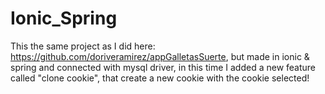 # Ionic_Spring
This the same project as I did here: https://github.com/doriveramirez/appGalletasSuerte,
but made in ionic & spring and connected with mysql driver, 
in this time I added a new feature called "clone cookie", that create a new cookie with the cookie selected!
